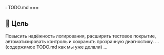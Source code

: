 ﻿: TODO.md ===
## 🎯 Цель
Повысить надёжность логирования, расширить тестовое покрытие, автоматизировать контроль и сохранить прозрачную диагностику.
... (содержимое TODO.md как мы уже делали) ...


